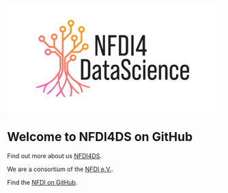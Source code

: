 ![](Logo_NFDI4DataScience.png)

# Welcome to NFDI4DS on GitHub

Find out more about us [NFDI4DS](https://www.nfdi4datascience.de/).

We are a consortium of the [NFDI e.V.](https://www.nfdi.de/).

Find the [NFDI on GitHub](https://github.com/nfdi-de).
